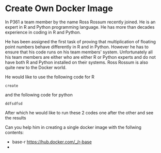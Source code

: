 # Create Own Docker Image

In P361 a team member by the name Ross Rossum recently joined. He is an expert in R and Python programming language.
He has more than decades experience in coding in R and Python. 

He has been assigned the first task of proving that multiplication of floating point numbers behave differently in R and 
in Python. However he has to ensure that his code runs on his team members' system. Unfortunately all his team members are either who are either R or Python experts and do not have both R and Python installed on their systems.
Ross Rossum is also quite new to the Docker world.


He would like to use the following code for R

`create `

and the following code for python

`ddfsdfsd`

After which he would like to run these 2 codes one after the other and see the results

Can you help him in creating a single docker image with the follwing contents:
* base-r  https://hub.docker.com/_/r-base
* 